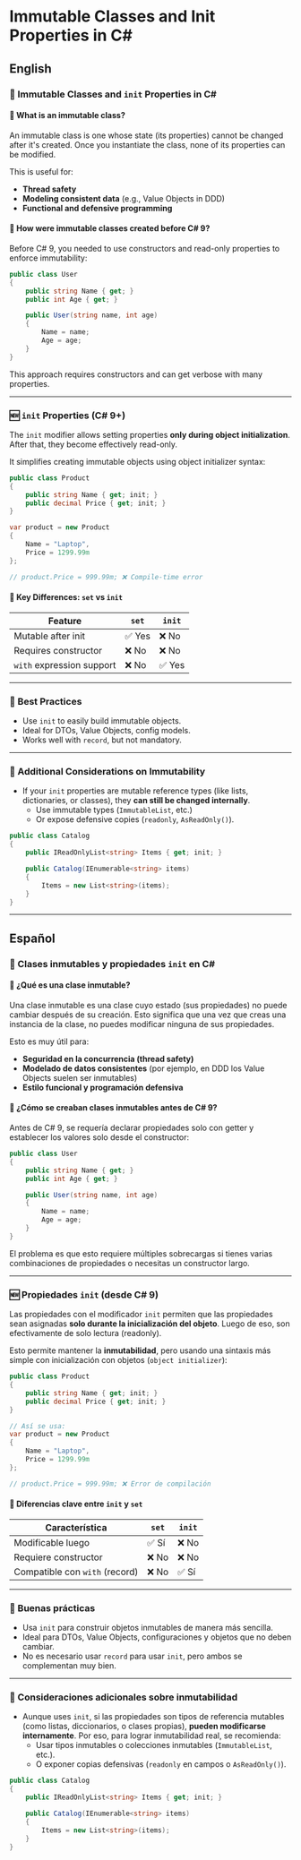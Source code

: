 
# Immutable Classes and Init Properties in C#

## English

### 🧱 Immutable Classes and `init` Properties in C#

#### 🔹 What is an immutable class?

An immutable class is one whose state (its properties) cannot be changed after it's created. Once you instantiate the class, none of its properties can be modified.

This is useful for:
- **Thread safety**
- **Modeling consistent data** (e.g., Value Objects in DDD)
- **Functional and defensive programming**

#### 🔹 How were immutable classes created before C# 9?

Before C# 9, you needed to use constructors and read-only properties to enforce immutability:

```csharp
public class User
{
    public string Name { get; }
    public int Age { get; }

    public User(string name, int age)
    {
        Name = name;
        Age = age;
    }
}
```

This approach requires constructors and can get verbose with many properties.

---

### 🆕 `init` Properties (C# 9+)

The `init` modifier allows setting properties **only during object initialization**. After that, they become effectively read-only.

It simplifies creating immutable objects using object initializer syntax:

```csharp
public class Product
{
    public string Name { get; init; }
    public decimal Price { get; init; }
}

var product = new Product
{
    Name = "Laptop",
    Price = 1299.99m
};

// product.Price = 999.99m; ❌ Compile-time error
```

#### 📝 Key Differences: `set` vs `init`

| Feature              | `set`                   | `init`                       |
|----------------------|--------------------------|-------------------------------|
| Mutable after init   | ✅ Yes                  | ❌ No                         |
| Requires constructor | ❌ No                   | ❌ No                         |
| `with` expression support | ❌ No           | ✅ Yes                        |

---

### 🧠 Best Practices

- Use `init` to easily build immutable objects.
- Ideal for DTOs, Value Objects, config models.
- Works well with `record`, but not mandatory.

---

### 🔐 Additional Considerations on Immutability

- If your `init` properties are mutable reference types (like lists, dictionaries, or classes), they **can still be changed internally**.
  - Use immutable types (`ImmutableList`, etc.)
  - Or expose defensive copies (`readonly`, `AsReadOnly()`).

```csharp
public class Catalog
{
    public IReadOnlyList<string> Items { get; init; }

    public Catalog(IEnumerable<string> items)
    {
        Items = new List<string>(items);
    }
}
```

---

## Español

### 🧱 Clases inmutables y propiedades `init` en C#

#### 🔹 ¿Qué es una clase inmutable?

Una clase inmutable es una clase cuyo estado (sus propiedades) no puede cambiar después de su creación. Esto significa que una vez que creas una instancia de la clase, no puedes modificar ninguna de sus propiedades.

Esto es muy útil para:
- **Seguridad en la concurrencia (thread safety)**
- **Modelado de datos consistentes** (por ejemplo, en DDD los Value Objects suelen ser inmutables)
- **Estilo funcional y programación defensiva**

#### 🔹 ¿Cómo se creaban clases inmutables antes de C# 9?

Antes de C# 9, se requería declarar propiedades solo con getter y establecer los valores solo desde el constructor:

```csharp
public class User
{
    public string Name { get; }
    public int Age { get; }

    public User(string name, int age)
    {
        Name = name;
        Age = age;
    }
}
```

El problema es que esto requiere múltiples sobrecargas si tienes varias combinaciones de propiedades o necesitas un constructor largo.

---

### 🆕 Propiedades `init` (desde C# 9)

Las propiedades con el modificador `init` permiten que las propiedades sean asignadas **solo durante la inicialización del objeto**. Luego de eso, son efectivamente de solo lectura (readonly).

Esto permite mantener la **inmutabilidad**, pero usando una sintaxis más simple con inicialización con objetos (`object initializer`):

```csharp
public class Product
{
    public string Name { get; init; }
    public decimal Price { get; init; }
}

// Así se usa:
var product = new Product
{
    Name = "Laptop",
    Price = 1299.99m
};

// product.Price = 999.99m; ❌ Error de compilación
```

#### 📝 Diferencias clave entre `init` y `set`

| Característica     | `set`                       | `init`                        |
|--------------------|-----------------------------|--------------------------------|
| Modificable luego  | ✅ Sí                        | ❌ No                          |
| Requiere constructor | ❌ No                       | ❌ No                          |
| Compatible con `with` (record) | ❌ No           | ✅ Sí                          |

---

### 🧠 Buenas prácticas

- Usa `init` para construir objetos inmutables de manera más sencilla.
- Ideal para DTOs, Value Objects, configuraciones y objetos que no deben cambiar.
- No es necesario usar `record` para usar `init`, pero ambos se complementan muy bien.

---

### 🔐 Consideraciones adicionales sobre inmutabilidad

- Aunque uses `init`, si las propiedades son tipos de referencia mutables (como listas, diccionarios, o clases propias), **pueden modificarse internamente**. Por eso, para lograr inmutabilidad real, se recomienda:
  - Usar tipos inmutables o colecciones inmutables (`ImmutableList`, etc.).
  - O exponer copias defensivas (`readonly` en campos o `AsReadOnly()`).

```csharp
public class Catalog
{
    public IReadOnlyList<string> Items { get; init; }

    public Catalog(IEnumerable<string> items)
    {
        Items = new List<string>(items);
    }
}
```

